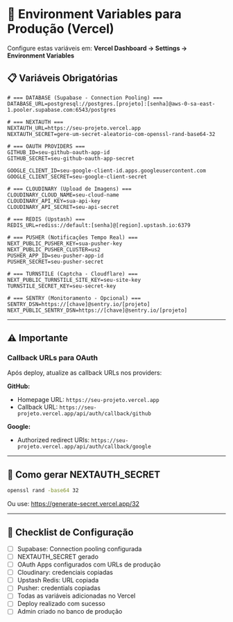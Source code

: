 # 🔐 Environment Variables para Produção (Vercel)

Configure estas variáveis em: **Vercel Dashboard → Settings → Environment Variables**

## 📋 Variáveis Obrigatórias

```env
# === DATABASE (Supabase - Connection Pooling) ===
DATABASE_URL=postgresql://postgres.[projeto]:[senha]@aws-0-sa-east-1.pooler.supabase.com:6543/postgres

# === NEXTAUTH ===
NEXTAUTH_URL=https://seu-projeto.vercel.app
NEXTAUTH_SECRET=gere-um-secret-aleatorio-com-openssl-rand-base64-32

# === OAUTH PROVIDERS ===
GITHUB_ID=seu-github-oauth-app-id
GITHUB_SECRET=seu-github-oauth-app-secret

GOOGLE_CLIENT_ID=seu-google-client-id.apps.googleusercontent.com
GOOGLE_CLIENT_SECRET=seu-google-client-secret

# === CLOUDINARY (Upload de Imagens) ===
CLOUDINARY_CLOUD_NAME=seu-cloud-name
CLOUDINARY_API_KEY=sua-api-key
CLOUDINARY_API_SECRET=seu-api-secret

# === REDIS (Upstash) ===
REDIS_URL=rediss://default:[senha]@[region].upstash.io:6379

# === PUSHER (Notificações Tempo Real) ===
NEXT_PUBLIC_PUSHER_KEY=sua-pusher-key
NEXT_PUBLIC_PUSHER_CLUSTER=us2
PUSHER_APP_ID=seu-pusher-app-id
PUSHER_SECRET=seu-pusher-secret

# === TURNSTILE (Captcha - Cloudflare) ===
NEXT_PUBLIC_TURNSTILE_SITE_KEY=seu-site-key
TURNSTILE_SECRET_KEY=seu-secret-key

# === SENTRY (Monitoramento - Opcional) ===
SENTRY_DSN=https://[chave]@sentry.io/[projeto]
NEXT_PUBLIC_SENTRY_DSN=https://[chave]@sentry.io/[projeto]
```

---

## ⚠️ Importante

### Callback URLs para OAuth

Após deploy, atualize as callback URLs nos providers:

**GitHub:**
- Homepage URL: `https://seu-projeto.vercel.app`
- Callback URL: `https://seu-projeto.vercel.app/api/auth/callback/github`

**Google:**
- Authorized redirect URIs: `https://seu-projeto.vercel.app/api/auth/callback/google`

---

## 🔑 Como gerar NEXTAUTH_SECRET

```bash
openssl rand -base64 32
```

Ou use: https://generate-secret.vercel.app/32

---

## 📝 Checklist de Configuração

- [ ] Supabase: Connection pooling configurada
- [ ] NEXTAUTH_SECRET gerado
- [ ] OAuth Apps configurados com URLs de produção
- [ ] Cloudinary: credenciais copiadas
- [ ] Upstash Redis: URL copiada
- [ ] Pusher: credentials copiadas
- [ ] Todas as variáveis adicionadas no Vercel
- [ ] Deploy realizado com sucesso
- [ ] Admin criado no banco de produção

